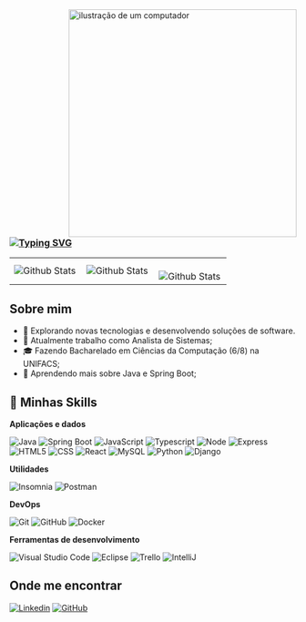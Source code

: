 <img src="https://raw.githubusercontent.com/MicaelliMedeiros/micaellimedeiros/master/image/computer-illustration.png" alt="ilustração de um computador" min-width="400px" max-width="400px" width="400px" align="right">

### [![Typing SVG](https://readme-typing-svg.demolab.com?font=Fira+Code&duration=3000&pause=1000&random=false&width=435&lines=Ol%C3%A1+%F0%9F%91%8B%2C+meu+nome+%C3%A9+Gabriel;Seja+bem-vindo+ao+meu+perfil+%E2%9C%A8;Espero+que+goste+%F0%9F%98%81)](https://git.io/typing-svg)
  
<table>
  <tr>
    <td>
      <img
        align="left" 
        src="https://github-readme-stats.vercel.app/api?username=gabrielsantos969&theme=dark&hide_border=false&include_all_commits=false"
        alt="Github Stats"
      />
    </td>
    <td>
      <img
        align="left"
        src="https://github-readme-stats.vercel.app/api/top-langs/?username=gabrielsantos969&theme=dark&hide_border=false&include_all_commits=true&count_private=true&layout=compact"
        alt="Github Stats"
      />
    </td>
    <td>
      <br />
      <img
        align="left"
        src="https://github-readme-streak-stats.herokuapp.com/?user=gabrielsantos969&theme=dark&hide_border=false"
        alt="Github Stats"
      />
    </td>
  </tr>
</table>

## Sobre mim

- 🤔 Explorando novas tecnologias e desenvolvendo soluções de software.
- 💼 Atualmente trabalho como Analista de Sistemas;
- 🎓 Fazendo Bacharelado em Ciências da Computação (6/8) na UNIFACS;
- 🌱 Aprendendo mais sobre Java e Spring Boot;

## 🧠 Minhas Skills

**Aplicações e dados**

![Java](https://img.shields.io/badge/-Java-ED8B00?style=flat&logo=java&logoColor=007396)
![Spring Boot](https://img.shields.io/badge/Spring-6DB33F?style=flat&logo=spring&logoColor=white)
![JavaScript](https://img.shields.io/badge/-JavaScript-323330?style=flat&logo=javascript)
![Typescript](https://img.shields.io/badge/TypeScript-007ACC?style=flat&logo=typescript&logoColor=white)
![Node](https://img.shields.io/badge/Node.js-43853D?style=flat&logo=node.js&logoColor=white)
![Express](https://img.shields.io/badge/Express.js-404D59?style=flat&logo=express&logoColor=white)
![HTML5](https://img.shields.io/badge/-HTML5-E34F26?style=flat&logo=HTML5&logoColor=white)
![CSS](https://img.shields.io/badge/-CSS-1572B6?style=flat&logo=CSS3&logoColor=white)
![React](https://img.shields.io/badge/-React-20232A?style=flat&logo=react&logoColor=white)
![MySQL](https://img.shields.io/badge/-MySQL-00000F?style=flat&logo=mysql&logoColor=white)
![Python](https://img.shields.io/badge/Python-14354C?style=flat&logo=python&logoColor=white)
![Django](https://img.shields.io/badge/Django-092E20?style=flat&logo=django&logoColor=white)

**Utilidades**

![Insomnia](https://img.shields.io/badge/-Insomnia-333333?style=flat&logo=insomnia)
![Postman](https://img.shields.io/badge/-Postman-333333?style=flat&logo=postman)

**DevOps**

![Git](https://img.shields.io/badge/-Git-E34F26?style=flat&logo=git&logoColor=white)
![GitHub](https://img.shields.io/badge/-GitHub-100000?style=flat&logo=github&logoColor=white)
![Docker](https://img.shields.io/badge/-Docker-2496ED?style=flat&logo=docker&logoColor=white)

**Ferramentas de desenvolvimento**

![Visual Studio Code](https://img.shields.io/badge/-Visual%20Studio%20Code-333333?style=flat&logo=visual-studio-code&logoColor=007ACC)
![Eclipse](https://img.shields.io/badge/-Eclipse-333333?style=flat&logo=eclipse-ide&logoColor=2C2255)
![Trello](https://img.shields.io/badge/-Trello-333333?style=flat&logo=trello&logoColor=007ACC)
![IntelliJ](https://img.shields.io/badge/-Intellij-333333?style=flat&logo=intellij-idea&logoColor=00000)



## Onde me encontrar

[![Linkedin](https://img.shields.io/badge/-Gabriel_Santos-blue?style=flat-square&logo=Linkedin&logoColor=white&link=https://www.linkedin.com/in/gabriel-santos-b53632196/)](https://www.linkedin.com/in/gabriel-santos-b53632196/)
[![GitHub](https://img.shields.io/github/followers/gabrielsantos969?label=follow&style=social)](https://github.com/gabrielsantos969)

